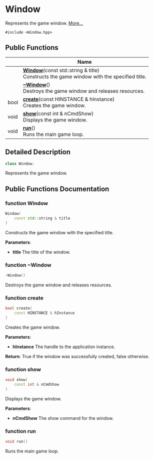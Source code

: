 # Window



Represents the game window.  [More...](#detailed-description)


`#include <Window.hpp>`

## Public Functions

|                | Name           |
| -------------- | -------------- |
| | **[Window](Classes/class_window.md#function-window)**(const std::string & title)<br>Constructs the game window with the specified title.  |
| | **[~Window](Classes/class_window.md#function-~window)**()<br>Destroys the game window and releases resources.  |
| bool | **[create](Classes/class_window.md#function-create)**(const HINSTANCE & hInstance)<br>Creates the game window.  |
| void | **[show](Classes/class_window.md#function-show)**(const int & nCmdShow)<br>Displays the game window.  |
| void | **[run](Classes/class_window.md#function-run)**()<br>Runs the main game loop.  |

## Detailed Description

```cpp
class Window;
```

Represents the game window. 

## Public Functions Documentation

### function Window

```cpp
Window(
    const std::string & title
)
```

Constructs the game window with the specified title. 

**Parameters**: 

  * **title** The title of the window.





### function ~Window

```cpp
~Window()
```

Destroys the game window and releases resources. 

### function create

```cpp
bool create(
    const HINSTANCE & hInstance
)
```

Creates the game window. 

**Parameters**: 

  * **hInstance** The handle to the application instance. 


**Return**: True if the window was successfully created, false otherwise. 

### function show

```cpp
void show(
    const int & nCmdShow
)
```

Displays the game window. 

**Parameters**: 

  * **nCmdShow** The show command for the window. 


### function run

```cpp
void run()
```

Runs the main game loop. 
